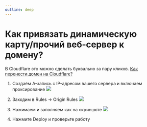 ```yaml
---
outline: deep
---
```


# Как привязать динамическую карту/прочий веб-сервер к домену?

В Cloudflare это можно сделать буквально за пару кликов. [Как перенести домен на Cloudflare?](/cloudflare/transfer-domain.md)

1. Создаём A-запись с IP-адресом вашего сервера и включаем проксирование
![](/originrules1.png)

2. Заходим в Rules -> Origin Rules
![](/originrules2.png)

3. Нажимаем и заполняем как на скриншоте
![](/originrules3.png)

4. Нажмите Deploy и проверьте работу